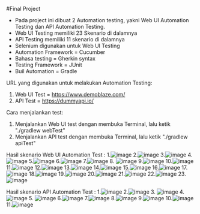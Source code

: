 #Final Project

- Pada project ini dibuat 2 Automation testing, yakni Web UI Automation Testing dan API Automation Testing.
- Web UI Testing memiliki 23 Skenario di dalamnya
- API Testing memiliki 11 skenario di dalamnya
- Selenium digunakan untuk Web UI Testing
- Automation Framework = Cucumber
- Bahasa testing = Gherkin syntax
- Testing Framework = JUnit
- Buil Automation = Gradle

URL yang digunakan untuk melakukan Automation Testing:
1. Web UI Test = https://www.demoblaze.com/
2. API Test = https://dummyapi.io/
   
Cara menjalankan test:
1. Menjalankan  Web UI test dengan membuka Terminal, lalu ketik "./gradlew webTest"
2. Menjalankan  API test dengan membuka Terminal, lalu ketik "./gradlew apiTest"


Hasil skenario Web UI Automation Test :
1.![image](https://github.com/maufaalghifarri/Real_Final_Project/assets/149165218/dd3c6de7-ef39-418a-b240-a2de15151744)
2.![image](https://github.com/maufaalghifarri/Real_Final_Project/assets/149165218/45421baa-a046-477f-acf3-a01b3b4f54cb)
3.![image](https://github.com/maufaalghifarri/Real_Final_Project/assets/149165218/e2bcc151-fa3b-4b23-8954-d14d8dd17fe0)
4.![image](https://github.com/maufaalghifarri/Real_Final_Project/assets/149165218/ada9ef43-90fe-4e8d-b47c-0e91a422a484)
5.![image](https://github.com/maufaalghifarri/Real_Final_Project/assets/149165218/3c4fbe8e-46c1-474d-8136-bf35ab5ffed9)
6.![image](https://github.com/maufaalghifarri/Real_Final_Project/assets/149165218/638f91e5-bc67-4e1e-8e96-8ecf3c6079a1)
7.![image](https://github.com/maufaalghifarri/Real_Final_Project/assets/149165218/432f33e1-3c16-4c4b-8165-b76fbbd23022)
8. ![image](https://github.com/maufaalghifarri/Real_Final_Project/assets/149165218/a6b4222b-5633-4855-97d3-c92ba9d3f421)
9.![image](https://github.com/maufaalghifarri/Real_Final_Project/assets/149165218/9ed6b9ea-7d72-48ae-99e0-8938b5f11034)
10.![image](https://github.com/maufaalghifarri/Real_Final_Project/assets/149165218/6da7ef70-8d76-4968-bfdc-7b4fc8991e26)
11.![image](https://github.com/maufaalghifarri/Real_Final_Project/assets/149165218/8b7aaf8d-9673-44ba-9fd8-e25193dc0197)
12.![image](https://github.com/maufaalghifarri/Real_Final_Project/assets/149165218/02e11210-4870-44c1-8029-1e4ce50e3333)
13.![image](https://github.com/maufaalghifarri/Real_Final_Project/assets/149165218/f777072f-2797-401e-857e-2e65665976e4)
14.![image](https://github.com/maufaalghifarri/Real_Final_Project/assets/149165218/661b0a2a-2635-4b92-9633-3de1abba2fa5)
15.![image](https://github.com/maufaalghifarri/Real_Final_Project/assets/149165218/60af4426-2876-4d6b-8dbc-0f0b4c7f4dcd)
16.![image](https://github.com/maufaalghifarri/Real_Final_Project/assets/149165218/eb5b28a0-bbc4-41ea-a4b8-1232ebea4bd0)
17.![image](https://github.com/maufaalghifarri/Real_Final_Project/assets/149165218/9de15830-91e6-4179-be34-322fdbfa5fb2)
18.![image](https://github.com/maufaalghifarri/Real_Final_Project/assets/149165218/24e1c41e-e039-4372-9358-d2ad49966a6f)
19.![image](https://github.com/maufaalghifarri/Real_Final_Project/assets/149165218/0b27c6b6-d12b-4a91-9699-5d72c97ee981)
20.![image](https://github.com/maufaalghifarri/Real_Final_Project/assets/149165218/b99c2e63-39d0-4282-9744-52e3c567516e)
21.![image](https://github.com/maufaalghifarri/Real_Final_Project/assets/149165218/07f85e86-4f24-4573-8d46-3c4a5db5c263)
22.![image](https://github.com/maufaalghifarri/Real_Final_Project/assets/149165218/66086006-7a5b-4f73-9e09-feb79cdd04ae)
23.![image](https://github.com/maufaalghifarri/Real_Final_Project/assets/149165218/33832922-f7d3-4432-b148-e437dc869a33)


Hasil skenario API Automation Test :
1.![image](https://github.com/maufaalghifarri/Real_Final_Project/assets/149165218/519d05d3-36bc-46bb-9f7c-0474815dd55c)
2.![image](https://github.com/maufaalghifarri/Real_Final_Project/assets/149165218/f8a63c47-37f1-4d0e-a7a1-7f44a4cd141c)
3. ![image](https://github.com/maufaalghifarri/Real_Final_Project/assets/149165218/0e192d1b-00ea-4059-930a-533a6e829690)
4.![image](https://github.com/maufaalghifarri/Real_Final_Project/assets/149165218/4982deea-bded-4c44-a49c-fd09f5a62484)
5. ![image](https://github.com/maufaalghifarri/Real_Final_Project/assets/149165218/28692117-3b0f-4169-91c8-7c5ca62bb2e2)
6.![image](https://github.com/maufaalghifarri/Real_Final_Project/assets/149165218/752cb3be-9d17-4f5b-9e5b-181c8f4baa72)
7.![image](https://github.com/maufaalghifarri/Real_Final_Project/assets/149165218/e3cb081b-5469-4483-af65-7b4fa987acf7)
8.![image](https://github.com/maufaalghifarri/Real_Final_Project/assets/149165218/b8bc2322-ed05-43fe-9c46-4c37d7b43f39)
9.![image](https://github.com/maufaalghifarri/Real_Final_Project/assets/149165218/a5cb3a19-c06e-4043-8653-c67e0429e03b)
10.![image](https://github.com/maufaalghifarri/Real_Final_Project/assets/149165218/687f840a-6acd-4c1d-a54c-ca1fc987d4f6)
11.![image](https://github.com/maufaalghifarri/Real_Final_Project/assets/149165218/8691ccc5-1ab6-4d32-bee7-37d2f9261474)


